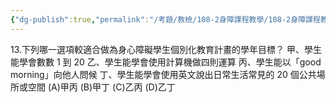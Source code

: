 ```yaml
---
{"dg-publish":true,"permalink":"/考題/教檢/108-2身障課程教學/108-2身障課程教學-第1大題第13題/","tags":["考題","題目","未完"]}
---
```


13.下列哪一選項較適合做為身心障礙學生個別化教育計畫的學年目標？
甲、學生能學會數數 1 到 20
乙、學生能學會使用計算機做四則運算
丙、學生能以「good morning」向他人問候
丁、學生能學會使用英文說出日常生活常見的 20 個公共場所或空間
(A)甲丙 (B)甲丁 (C)乙丙 (D)乙丁
